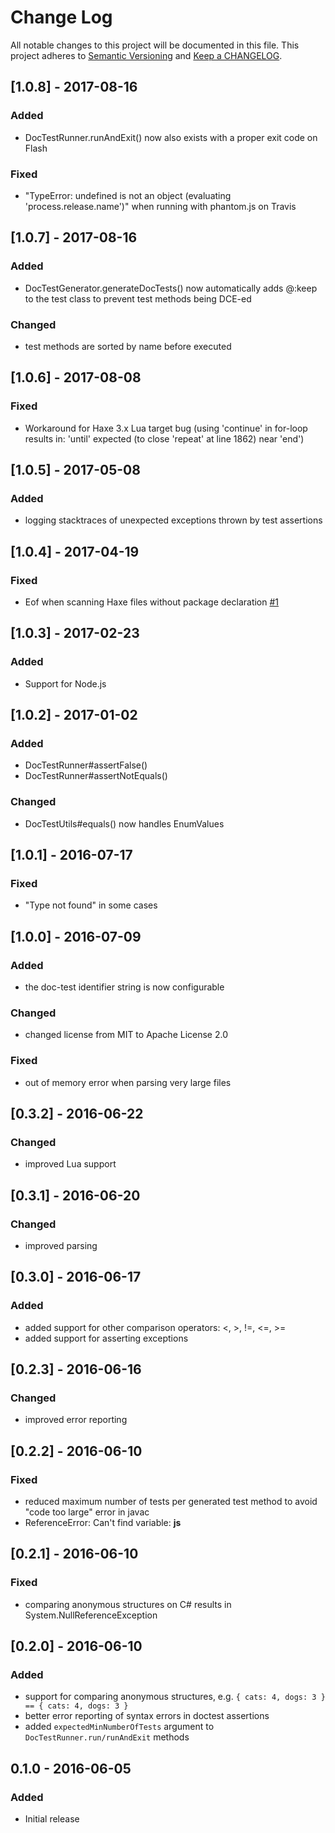 # Change Log
All notable changes to this project will be documented in this file.
This project adheres to [Semantic Versioning](http://semver.org/) and
[Keep a CHANGELOG](http://keepachangelog.com/).

## [1.0.8] - 2017-08-16

### Added
- DocTestRunner.runAndExit() now also exists with a proper exit code on Flash

### Fixed
- "TypeError: undefined is not an object (evaluating 'process.release.name')" when running with phantom.js on Travis


## [1.0.7] - 2017-08-16

### Added
- DocTestGenerator.generateDocTests() now automatically adds @:keep to the test class to prevent test methods being DCE-ed

### Changed
- test methods are sorted by name before executed


## [1.0.6] - 2017-08-08

### Fixed
- Workaround for Haxe 3.x Lua target bug (using 'continue' in for-loop results in: 'until' expected (to close 'repeat' at line 1862) near 'end')


## [1.0.5] - 2017-05-08

### Added
- logging stacktraces of unexpected exceptions thrown by test assertions


## [1.0.4] - 2017-04-19

### Fixed
- Eof when scanning Haxe files without package declaration [#1](https://github.com/vegardit/haxe-doctest/issues/1)


## [1.0.3] - 2017-02-23

### Added
- Support for Node.js


## [1.0.2] - 2017-01-02

### Added
- DocTestRunner#assertFalse()
- DocTestRunner#assertNotEquals()

### Changed
- DocTestUtils#equals() now handles EnumValues


## [1.0.1] - 2016-07-17

### Fixed
- "Type not found" in some cases


## [1.0.0] - 2016-07-09

### Added
- the doc-test identifier string is now configurable

### Changed
- changed license from MIT to Apache License 2.0

### Fixed
- out of memory error when parsing very large files


## [0.3.2] - 2016-06-22

### Changed
- improved Lua support


## [0.3.1] - 2016-06-20

### Changed
- improved parsing


## [0.3.0] - 2016-06-17

### Added
- added support for other comparison operators: <, >, !=, <=, >=
- added support for asserting exceptions


## [0.2.3] - 2016-06-16

### Changed
- improved error reporting


## [0.2.2] - 2016-06-10

### Fixed
- reduced maximum number of tests per generated test method to avoid "code too large" error in javac
- ReferenceError: Can't find variable: __js__


## [0.2.1] - 2016-06-10

### Fixed
- comparing anonymous structures on C# results in System.NullReferenceException


## [0.2.0] - 2016-06-10

### Added
- support for comparing anonymous structures, e.g. `{ cats: 4, dogs: 3 } == { cats: 4, dogs: 3 }`
- better error reporting of syntax errors in doctest assertions
- added `expectedMinNumberOfTests` argument to `DocTestRunner.run/runAndExit` methods


## 0.1.0 - 2016-06-05

### Added
- Initial release
